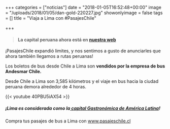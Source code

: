 +++
categories = ["noticias"]
date = "2018-01-05T16:52:48+00:00"
image = "/uploads/2018/01/05/dan-gold-220227.jpg"
showonlyimage = false
tags = []
title = "Viaja a Lima con #PasajesChile"

+++
> #### La **capital peruana ahora está en** [**nuestra web**](https://www.pasajeschile.cl/#!/)

¡PasajesChile expandió limites, y nos sentimos a gusto de anunciarles que ahora también llegamos a rutas peruanas!

Los boletos de bus desde Chile a Lima son **vendidos por la empresa de bus Andesmar Chile.**

Desde Chile a Lima son 3,585 kilómetros y el viaje en bus hacia la ciudad peruana demora alrededor de 4 horas.

{{< youtube 40PBU5iAX54 >}}

##### ¡Lima es considerada como la[ capital Gastronómica de América Latina](https://www.viviendoporelmundo.com/lima-la-capital-gastronomica-de-america/)!

Compra tus pasajes de bus a Lima con [www.pasajeschile.cl ](https://www.pasajeschile.cl/#!/)